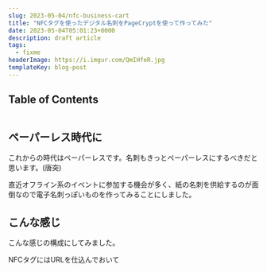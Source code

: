 ```yaml
---
slug: 2023-05-04/nfc-business-cart
title: "NFCタグを使ったデジタル名刺をPageCryptを使って作ってみた"
date: 2023-05-04T05:01:23+0000
description: draft article
tags:
  - fixme
headerImage: https://i.imgur.com/QmIHfeR.jpg
templateKey: blog-post
---
```


## Table of Contents

```toc

```

## ペーパーレス時代に

これからの時代はペーパーレスです。名刺もきっとペーパーレスにするべきだと思います。(唐突)

直近オフライン系のイベントに参加する機会が多く、紙の名刺を供給するのが面倒なので電子名刺っぽいものを作ってみることにしました。

## こんな感じ

こんな感じの構成にしてみました。

NFCタグにはURLを仕込んでおいて



